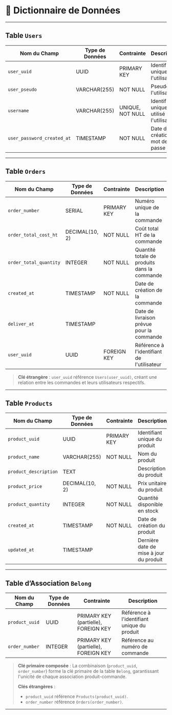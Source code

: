 

# 📑 Dictionnaire de Données

---

## Table `Users`

| Nom du Champ               | Type de Données    | Contrainte              | Description                                     |
|----------------------------|--------------------|-------------------------|-------------------------------------------------|
| `user_uuid`                | UUID              | PRIMARY KEY             | Identifiant unique de l'utilisateur             |
| `user_pseudo`              | VARCHAR(255)      | NOT NULL                | Pseudo de l'utilisateur                         |
| `username`                 | VARCHAR(255)      | UNIQUE, NOT NULL        | Identifiant unique utilisé par l'utilisateur    |
| `user_password_created_at` | TIMESTAMP         | NOT NULL                | Date de création du mot de passe                |

---

## Table `Orders`

| Nom du Champ               | Type de Données    | Contrainte              | Description                                     |
|----------------------------|--------------------|-------------------------|-------------------------------------------------|
| `order_number`             | SERIAL            | PRIMARY KEY             | Numéro unique de la commande                    |
| `order_total_cost_ht`      | DECIMAL(10, 2)    | NOT NULL                | Coût total HT de la commande                    |
| `order_total_quantity`     | INTEGER           | NOT NULL                | Quantité totale de produits dans la commande    |
| `created_at`               | TIMESTAMP         | NOT NULL                | Date de création de la commande                 |
| `deliver_at`               | TIMESTAMP         |                         | Date de livraison prévue pour la commande       |
| `user_uuid`                | UUID              | FOREIGN KEY             | Référence à l'identifiant de l'utilisateur      |

> **Clé étrangère** : `user_uuid` référence `Users(user_uuid)`, créant une relation entre les commandes et leurs utilisateurs respectifs.

---

## Table `Products`

| Nom du Champ               | Type de Données    | Contrainte              | Description                                     |
|----------------------------|--------------------|-------------------------|-------------------------------------------------|
| `product_uuid`             | UUID              | PRIMARY KEY             | Identifiant unique du produit                   |
| `product_name`             | VARCHAR(255)      | NOT NULL                | Nom du produit                                  |
| `product_description`      | TEXT              |                         | Description du produit                          |
| `product_price`            | DECIMAL(10, 2)    | NOT NULL                | Prix unitaire du produit                        |
| `product_quantity`         | INTEGER           | NOT NULL                | Quantité disponible en stock                    |
| `created_at`               | TIMESTAMP         | NOT NULL                | Date de création du produit                     |
| `updated_at`               | TIMESTAMP         |                         | Dernière date de mise à jour du produit         |

---

## Table d’Association `Belong`

| Nom du Champ               | Type de Données    | Contrainte                                | Description                                     |
|----------------------------|--------------------|-------------------------------------------|-------------------------------------------------|
| `product_uuid`             | UUID              | PRIMARY KEY (partielle), FOREIGN KEY      | Référence à l'identifiant unique du produit     |
| `order_number`             | INTEGER           | PRIMARY KEY (partielle), FOREIGN KEY      | Référence au numéro de commande                 |

> **Clé primaire composée** : La combinaison (`product_uuid`, `order_number`) forme la clé primaire de la table `Belong`, garantissant l'unicité de chaque association produit-commande.
>
> **Clés étrangères** : 
> - `product_uuid` référence `Products(product_uuid)`.
> - `order_number` référence `Orders(order_number)`.

---
